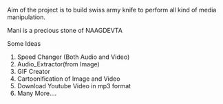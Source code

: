 Aim of the project is to build swiss army knife to perform all kind of media manipulation.

Mani is a precious stone of NAAGDEVTA

Some Ideas
1. Speed Changer (Both Audio and Video)
2. Audio_Extractor(from Image)
3. GIF Creator
4. Cartoonification of Image and Video
5. Download Youtube Video in mp3 format
6. Many More....
